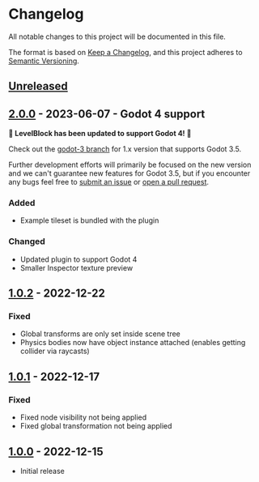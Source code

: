 # Changelog

All notable changes to this project will be documented in this file.

The format is based on [Keep a Changelog](https://keepachangelog.com/en/1.0.0/),
and this project adheres to [Semantic Versioning](https://semver.org/spec/v2.0.0.html).

## [Unreleased]

## [2.0.0] - 2023-06-07 - Godot 4 support
**🎉 LevelBlock has been updated to support Godot 4! 🎉**

Check out the [godot-3 branch](https://github.com/Reun-Media/godot-levelblock/tree/godot-3) for 1.x version that supports Godot 3.5.

Further development efforts will primarily be focused on the new version and we can't guarantee new features for Godot 3.5, but if you encounter any bugs feel free to [submit an issue](https://github.com/Reun-Media/godot-levelblock/issues) or [open a pull request](https://github.com/Reun-Media/godot-levelblock/pulls).

### Added
- Example tileset is bundled with the plugin

### Changed
- Updated plugin to support Godot 4
- Smaller Inspector texture preview

## [1.0.2] - 2022-12-22
### Fixed
- Global transforms are only set inside scene tree
- Physics bodies now have object instance attached (enables getting collider via raycasts)

## [1.0.1] - 2022-12-17
### Fixed
- Fixed node visibility not being applied
- Fixed global transformation not being applied

## [1.0.0] - 2022-12-15
- Initial release

[unreleased]: https://github.com/Reun-Media/godot-levelblock/compare/2.0.0...HEAD
[2.0.0]: https://github.com/Reun-Media/godot-levelblock/compare/1.0.2...2.0.0
[1.0.2]: https://github.com/Reun-Media/godot-levelblock/compare/1.0.1...1.0.2
[1.0.1]: https://github.com/Reun-Media/godot-levelblock/compare/1.0.0...1.0.1
[1.0.0]: https://github.com/Reun-Media/godot-levelblock/releases/tag/1.0.0
